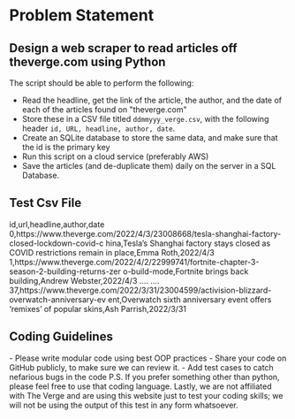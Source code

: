<h1>Problem Statement</h1>

<h2>Design a web scraper to read articles off theverge.com using Python </h2>

The script should be able to perform the following:
- Read the headline, get the link of the article, the author, and the date of each of the articles
found on "theverge.com"
- Store these in a CSV file titled `ddmmyyy_verge.csv`, with the following header `id, URL,
headline, author, date`.
- Create an SQLite database to store the same data, and make sure that the id is the primary
key
- Run this script on a cloud service (preferably AWS)
- Save the articles (and de-duplicate them) daily on the server in a SQL Database.

<h2>Test Csv File</h2>
id,url,headline,author,date
0,https://www.theverge.com/2022/4/3/23008668/tesla-shanghai-factory-closed-lockdown-covid-c
hina,Tesla’s Shanghai factory stays closed as COVID restrictions remain in place,Emma
Roth,2022/4/3
1,https://www.theverge.com/2022/4/2/22999741/fortnite-chapter-3-season-2-building-returns-zer
o-build-mode,Fortnite brings back building,Andrew Webster,2022/4/3
....
....
37,https://www.theverge.com/2022/3/31/23004599/activision-blizzard-overwatch-anniversary-ev
ent,Overwatch sixth anniversary event offers ‘remixes’ of popular skins,Ash Parrish,2022/3/31

<h2>Coding Guidelines</h2>
- Please write modular code using best OOP practices
- Share your code on GitHub publicly, to make sure we can review it.
- Add test cases to catch nefarious bugs in the code
P.S. If you prefer something other than python, please feel free to use that coding language.
Lastly, we are not affiliated with The Verge and are using this website just to test your coding
skills; we will not be using the output of this test in any form whatsoever.
